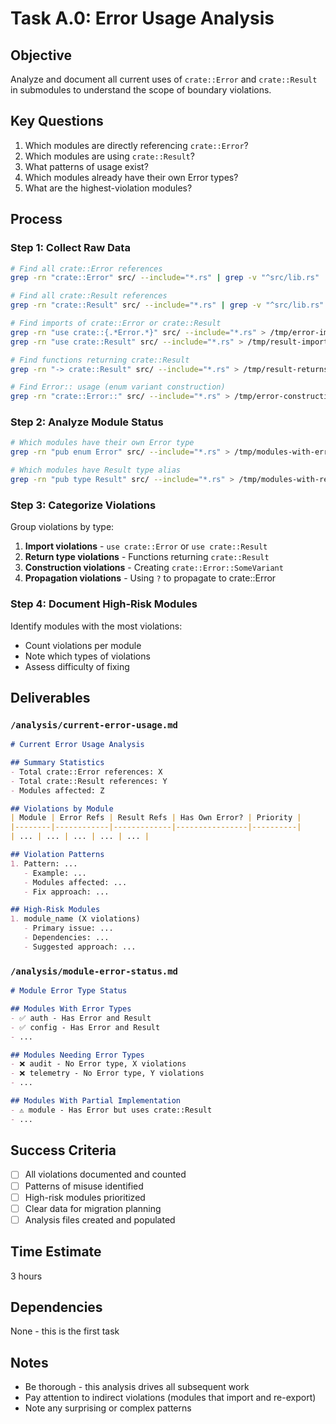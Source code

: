 # Task A.0: Error Usage Analysis

## Objective
Analyze and document all current uses of `crate::Error` and `crate::Result` in submodules to understand the scope of boundary violations.

## Key Questions
1. Which modules are directly referencing `crate::Error`?
2. Which modules are using `crate::Result`?
3. What patterns of usage exist?
4. Which modules already have their own Error types?
5. What are the highest-violation modules?

## Process

### Step 1: Collect Raw Data
```bash
# Find all crate::Error references
grep -rn "crate::Error" src/ --include="*.rs" | grep -v "^src/lib.rs" | grep -v "^src/main.rs" > /tmp/crate-error-refs.txt

# Find all crate::Result references  
grep -rn "crate::Result" src/ --include="*.rs" | grep -v "^src/lib.rs" | grep -v "^src/main.rs" > /tmp/crate-result-refs.txt

# Find imports of crate::Error or crate::Result
grep -rn "use crate::{.*Error.*}" src/ --include="*.rs" > /tmp/error-imports.txt
grep -rn "use crate::Result" src/ --include="*.rs" > /tmp/result-imports.txt

# Find functions returning crate::Result
grep -rn "-> crate::Result" src/ --include="*.rs" > /tmp/result-returns.txt

# Find Error:: usage (enum variant construction)
grep -rn "crate::Error::" src/ --include="*.rs" > /tmp/error-construction.txt
```

### Step 2: Analyze Module Status
```bash
# Which modules have their own Error type
grep -rn "pub enum Error" src/ --include="*.rs" > /tmp/modules-with-errors.txt

# Which modules have Result type alias
grep -rn "pub type Result" src/ --include="*.rs" > /tmp/modules-with-result.txt
```

### Step 3: Categorize Violations

Group violations by type:
1. **Import violations** - `use crate::Error` or `use crate::Result`
2. **Return type violations** - Functions returning `crate::Result`
3. **Construction violations** - Creating `crate::Error::SomeVariant`
4. **Propagation violations** - Using `?` to propagate to crate::Error

### Step 4: Document High-Risk Modules

Identify modules with the most violations:
- Count violations per module
- Note which types of violations
- Assess difficulty of fixing

## Deliverables

### `/analysis/current-error-usage.md`
```markdown
# Current Error Usage Analysis

## Summary Statistics
- Total crate::Error references: X
- Total crate::Result references: Y
- Modules affected: Z

## Violations by Module
| Module | Error Refs | Result Refs | Has Own Error? | Priority |
|--------|------------|-------------|----------------|----------|
| ... | ... | ... | ... | ... |

## Violation Patterns
1. Pattern: ...
   - Example: ...
   - Modules affected: ...
   - Fix approach: ...

## High-Risk Modules
1. module_name (X violations)
   - Primary issue: ...
   - Dependencies: ...
   - Suggested approach: ...
```

### `/analysis/module-error-status.md`
```markdown
# Module Error Type Status

## Modules With Error Types
- ✅ auth - Has Error and Result
- ✅ config - Has Error and Result
- ...

## Modules Needing Error Types
- ❌ audit - No Error type, X violations
- ❌ telemetry - No Error type, Y violations
- ...

## Modules With Partial Implementation
- ⚠️ module - Has Error but uses crate::Result
- ...
```

## Success Criteria
- [ ] All violations documented and counted
- [ ] Patterns of misuse identified
- [ ] High-risk modules prioritized
- [ ] Clear data for migration planning
- [ ] Analysis files created and populated

## Time Estimate
3 hours

## Dependencies
None - this is the first task

## Notes
- Be thorough - this analysis drives all subsequent work
- Pay attention to indirect violations (modules that import and re-export)
- Note any surprising or complex patterns